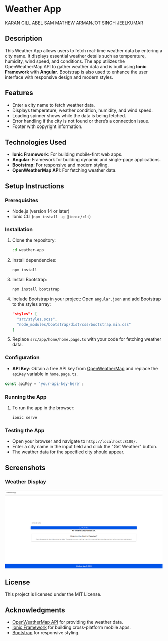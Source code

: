 # Weather App
KARAN GILL
ABEL SAM MATHEW 
ARMANJOT SINGH
JEELKUMAR
## Description

This Weather App allows users to fetch real-time weather data by entering a city name. It displays essential weather details such as temperature, humidity, wind speed, and conditions. The app utilizes the OpenWeatherMap API to gather weather data and is built using **Ionic Framework** with **Angular**. Bootstrap is also used to enhance the user interface with responsive design and modern styles.

## Features

- Enter a city name to fetch weather data.
- Displays temperature, weather condition, humidity, and wind speed.
- Loading spinner shows while the data is being fetched.
- Error handling if the city is not found or there’s a connection issue.
- Footer with copyright information.

## Technologies Used

- **Ionic Framework**: For building mobile-first web apps.
- **Angular**: Framework for building dynamic and single-page applications.
- **Bootstrap**: For responsive and modern styling.
- **OpenWeatherMap API**: For fetching weather data.

## Setup Instructions

### Prerequisites

- Node.js (version 14 or later)
- Ionic CLI (`npm install -g @ionic/cli`)

### Installation

1. Clone the repository:
   ```bash
   cd weather-app
   ```

2. Install dependencies:
   ```bash
   npm install
   ```

3. Install Bootstrap:
   ```bash
   npm install bootstrap
   ```

4. Include Bootstrap in your project:
   Open `angular.json` and add Bootstrap to the styles array:
   ```json
   "styles": [
     "src/styles.scss",
     "node_modules/bootstrap/dist/css/bootstrap.min.css"
   ]
   ```

5. Replace `src/app/home/home.page.ts` with your code for fetching weather data.

### Configuration

- **API Key**: Obtain a free API key from [OpenWeatherMap](https://openweathermap.org/api) and replace the `apiKey` variable in `home.page.ts`.

```typescript
const apiKey = 'your-api-key-here'; 
```

### Running the App

1. To run the app in the browser:
   ```bash
   ionic serve
   ```

### Testing the App

- Open your browser and navigate to `http://localhost:8100/`.
- Enter a city name in the input field and click the "Get Weather" button.
- The weather data for the specified city should appear.

## Screenshots

### Weather Display
![Weather Display Screenshot](screenshot1.png)

## License

This project is licensed under the MIT License.

## Acknowledgments

- [OpenWeatherMap API](https://openweathermap.org/api) for providing the weather data.
- [Ionic Framework](https://ionicframework.com/) for building cross-platform mobile apps.
- [Bootstrap](https://getbootstrap.com/) for responsive styling.

